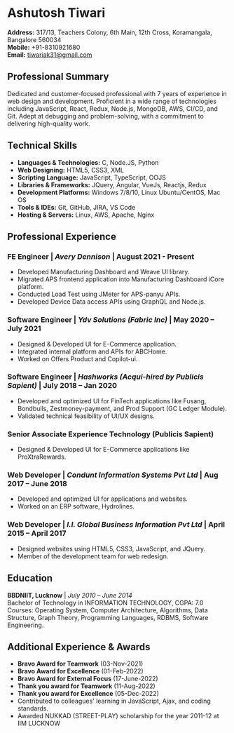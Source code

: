 # Ashutosh Tiwari

**Address:** 317/13, Teachers Colony, 6th Main, 12th Cross, Koramangala, Bangalore 560034  
**Mobile:** +91-8310921680  
**Email:** tiwariak31@gmail.com

## Professional Summary

Dedicated and customer-focused professional with 7 years of experience in web design and development. Proficient in a wide range of technologies including JavaScript, React, Redux, Node.js, MongoDB, AWS, CI/CD, and Git. Adept at debugging and problem-solving, with a commitment to delivering high-quality work.

## Technical Skills

- **Languages & Technologies:** C, Node.JS, Python
- **Web Designing:** HTML5, CSS3, XML
- **Scripting Language:** JavaScript, TypeScript, OOJS
- **Libraries & Frameworks:** JQuery, Angular, VueJs, Reactjs, Redux
- **Development Platforms:** Windows 7/8/10, Linux Ubuntu/CentOS, Mac OS
- **Tools & IDEs:** Git, GitHub, JIRA, VS Code
- **Hosting & Servers:** Linux, AWS, Apache, Nginx

## Professional Experience

### FE Engineer | *Avery Dennison* | August 2021 - Present

- Developed Manufacturing Dashboard and Weave UI library.
- Migrated APS frontend application into Manufacturing Dashboard iCore platform.
- Conducted Load Test using JMeter for APS-panyu APIs.
- Developed Device Data access APIs using GraphQL and Node.js.

### Software Engineer | *Ydv Solutions (Fabric Inc)* | May 2020 – July 2021

- Designed & Developed UI for E-Commerce application.
- Integrated internal platform and APIs for ABCHome.
- Worked on Offers Product and Copilot-ui.

### Software Engineer | *Hashworks (Acqui-hired by Publicis Sapient)* | July 2018 – Jan 2020

- Developed and optimized UI for FinTech applications like Fusang, Bondbulls, Zestmoney-payment, and Prod Support (GC Ledger Module).
- Validated technical feasibility of UI/UX designs.

### Senior Associate Experience Technology (Publicis Sapient)

- Designed & Developed UI for E-Commerce applications like ProXtraRewards.

### Web Developer | *Condunt Information Systems Pvt Ltd* | Aug 2017 – June 2018

- Developed and optimized UI for applications and websites.
- Worked on an ERP software, Hydrolines.

### Web Developer | *I.I. Global Business Information Pvt Ltd* | April 2015 – April 2017

- Designed websites using HTML5, CSS3, JavaScript, and JQuery.
- Member of the development team for web redesign.

## Education

**BBDNIIT, Lucknow** | *July 2010 – June 2014*  
Bachelor of Technology in INFORMATION TECHNOLOGY, CGPA: 7.0  
Courses: Operating System, Computer Architecture, Algorithms, Data Structure, Graph Theory, Programming Languages, RDBMS, Software Engineering.

## Additional Experience & Awards

- **Bravo Award for Teamwork** (03-Nov-2021)
- **Bravo Award for Excellence** (01-Feb-2022)
- **Bravo Award for External Focus** (17-June-2022)
- **Thank you award for Teamwork** (11-Aug-2022)
- **Thank you award for Excellence** (05-Dec-2022)
- Contributed to colleagues' learning in JavaScript, Ajax, and coding standards.
- Awarded NUKKAD (STREET-PLAY) scholarship for the year 2011-12 at IIM LUCKNOW
